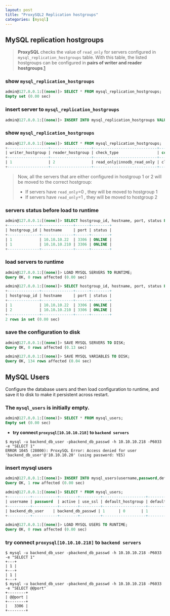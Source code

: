 ```yaml
---
layout: post
title: "ProxySQL2 Replication hostgroups"
categories: [mysql]
---
```

## MySQL replication hostgroups
> **ProxySQL** checks the value of `read_only`  for servers configured in `mysql_replication_hostgroups` table. With this table, the listed hostgroups can be configured in **pairs of writer and reader hostgroups**.[1][1]

### show `mysql_replication_hostgroups`

```sql
admin@127.0.0.1:[(none)]> SELECT * FROM mysql_replication_hostgroups;
Empty set (0.00 sec)
```

### insert server to `mysql_replication_hostgroups`

```sql
admin@127.0.0.1:[(none)]> INSERT INTO mysql_replication_hostgroups VALUES (1,2,'read_only|innodb_read_only','cluster1');
```

### show `mysql_replication_hostgroups`

```sql
admin@127.0.0.1:[(none)]> SELECT * FROM mysql_replication_hostgroups;
+------------------+------------------+----------------------------+----------+
| writer_hostgroup | reader_hostgroup | check_type                 | comment  |
+------------------+------------------+----------------------------+----------+
| 1                | 2                | read_only|innodb_read_only | cluster1 |
+------------------+------------------+----------------------------+----------+
```
> Now, all the servers that are either configured in hostgroup 1 or 2 will be moved to the correct hostgroup:
> * If servers have `read_only`=0 , they will be moved to hostgroup 1
> * If servers have `read_only`=1 , they will be moved to hostgroup 2

### servers status before load to runtime

```sql
admin@127.0.0.1:[(none)]> SELECT hostgroup_id, hostname, port, status FROM mysql_servers;
+--------------+--------------+------+--------+
| hostgroup_id | hostname     | port | status |
+--------------+--------------+------+--------+
| 1            | 10.10.10.22  | 3306 | ONLINE |
| 1            | 10.10.10.210 | 3306 | ONLINE |
+--------------+--------------+------+--------+
```
### load servers to runtime

```sql
admin@127.0.0.1:[(none)]> LOAD MYSQL SERVERS TO RUNTIME;
Query OK, 0 rows affected (0.00 sec)

admin@127.0.0.1:[(none)]> SELECT hostgroup_id, hostname, port, status FROM mysql_servers;
+--------------+--------------+------+--------+
| hostgroup_id | hostname     | port | status |
+--------------+--------------+------+--------+
| 1            | 10.10.10.22  | 3306 | ONLINE |
| 2            | 10.10.10.210 | 3306 | ONLINE |
+--------------+--------------+------+--------+
2 rows in set (0.00 sec)
```

### save the configuration to disk

```sql
admin@127.0.0.1:[(none)]> SAVE MYSQL SERVERS TO DISK;
Query OK, 0 rows affected (0.13 sec)

admin@127.0.0.1:[(none)]> SAVE MYSQL VARIABLES TO DISK;
Query OK, 134 rows affected (0.04 sec)
```

## MySQL Users
Configure the database users and then load configuration to runtime, and save it to disk to make it persistent across restart.

### The `mysql_users` is initially empty.

```sql
admin@127.0.0.1:[(none)]> SELECT * FROM mysql_users;
Empty set (0.00 sec)
```
* **try connect `proxysql[10.10.10.218]` to `backend servers`**

```shell
$ mysql -u backend_db_user -pbackend_db_passwd -h 10.10.10.218 -P6033 -e "SELECT 1"
ERROR 1045 (28000): ProxySQL Error: Access denied for user 'backend_db_user'@'10.10.10.20' (using password: YES)

```

### insert mysql users

```sql
admin@127.0.0.1:[(none)]> INSERT INTO mysql_users(username,password,default_hostgroup) VALUES ('backend_db_user','backend_db_passwd',1);
Query OK, 1 row affected (0.00 sec)

admin@127.0.0.1:[(none)]> SELECT * FROM mysql_users;
+----------+-----------+--------+---------+-------------------+----------------+---------------+------------------------+--------------+---------+----------+-----------------+---------+
| username | password  | active | use_ssl | default_hostgroup | default_schema | schema_locked | transaction_persistent | fast_forward | backend | frontend | max_connections | comment |
+----------+-----------+--------+---------+-------------------+----------------+---------------+------------------------+--------------+---------+----------+-----------------+---------+
| backend_db_user    | backend_db_passwd | 1      | 0       | 1                 | NULL           | 0             | 1                      | 0            | 1       | 1        | 10000           |         |
+----------+-----------+--------+---------+-------------------+----------------+---------------+------------------------+--------------+---------+----------+-----------------+---------+

admin@127.0.0.1:[(none)]> LOAD MYSQL USERS TO RUNTIME;
Query OK, 0 rows affected (0.00 sec)

```

### try connect `proxysql[10.10.10.218]` to `backend servers`

```shell
$ mysql -u backend_db_user -pbackend_db_passwd -h 10.10.10.218 -P6033 -e "SELECT 1"
+---+
| 1 |
+---+
| 1 |
+---+
$ mysql -u backend_db_user -pbackend_db_passwd -h 10.10.10.218 -P6033 -e "SELECT @@port"
+--------+
| @@port |
+--------+
|   3306 |
+--------+
```

[1]: https://proxysql.com/documentation/ProxySQL-Configuration/ "ProxySQL-Configuration"
